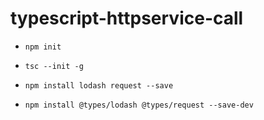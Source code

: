 # typescript-httpservice-call

- `npm init`

- `tsc --init -g`

- `npm install lodash request --save`

- `npm install @types/lodash @types/request --save-dev`

